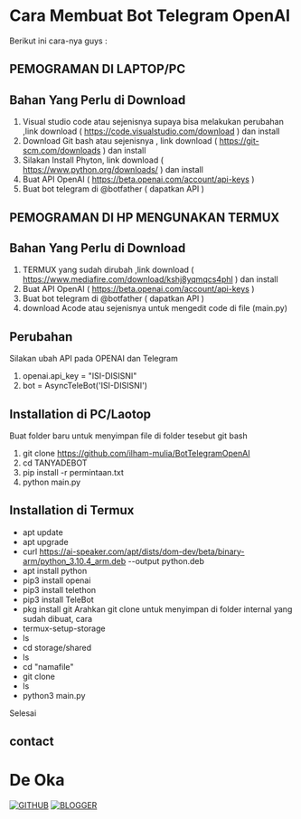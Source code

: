 
# Cara Membuat Bot Telegram OpenAI
Berikut ini cara-nya guys : 

## PEMOGRAMAN DI LAPTOP/PC
## Bahan Yang Perlu di Download
  1. Visual studio code atau sejenisnya supaya bisa melakukan perubahan ,link download ( https://code.visualstudio.com/download ) dan install
  2. Download Git bash atau sejenisnya , link download ( https://git-scm.com/downloads ) dan install
  3. Silakan Install Phyton, link download ( https://www.python.org/downloads/ ) dan install
  4. Buat API OpenAI ( https://beta.openai.com/account/api-keys )
  5. Buat bot telegram di @botfather ( dapatkan API )

## PEMOGRAMAN DI HP MENGUNAKAN TERMUX
## Bahan Yang Perlu di Download
  1. TERMUX yang sudah dirubah ,link download ( https://www.mediafire.com/download/kshj8yqmqcs4phl ) dan install
  2. Buat API OpenAI ( https://beta.openai.com/account/api-keys )
  3. Buat bot telegram di @botfather ( dapatkan API )
  4. download Acode atau sejenisnya untuk mengedit code di file (main.py)

## Perubahan 
Silakan ubah API pada OPENAI dan Telegram
1. openai.api_key = "ISI-DISISNI"
2. bot = AsyncTeleBot('ISI-DISISNI')


## Installation di PC/Laotop
Buat folder baru untuk menyimpan file di folder tesebut git bash
  1. git clone https://github.com/ilham-mulia/BotTelegramOpenAI
  2. cd TANYADEBOT
  3. pip install -r permintaan.txt
  4. python main.py 

## Installation di Termux 
- apt update
- apt upgrade 
- curl https://ai-speaker.com/apt/dists/dom-dev/beta/binary-arm/python_3.10.4_arm.deb --output python.deb
- apt install python
- pip3 install openai
- pip3 install telethon
- pip3 install TeleBot
- pkg install git
Arahkan git clone untuk menyimpan di folder internal yang sudah dibuat, cara
- termux-setup-storage
- ls
- cd storage/shared
- ls
- cd "namafile"
- git clone 
- ls
- python3 main.py

Selesai 
## contact
# De Oka

[![GITHUB](https://img.shields.io/badge/Github-DE--OKA-green?style=for-the-badge&logo=github)](https://deokanee.github.io/Profile/)
[![BLOGGER](https://img.shields.io/badge/blogger-DE--OKA-red?style=for-the-badge&logo=blogger)](https://blogger.de0ka1.repl.co/)

~~~~~~~~~~~~~~~~
  




